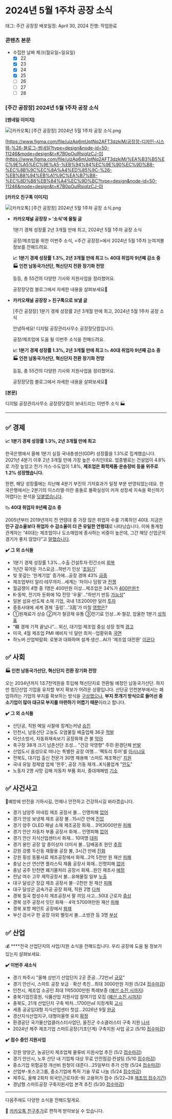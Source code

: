 # 2024년 5월 1주차 공장 소식

태그: 주간 공장장
배포일정: April 30, 2024
진행: 작업완료

### 콘텐츠 본문

- 수집한 날짜 체크(월요일~일요일)
    - [x]  22
    - [x]  23
    - [x]  24
    - [x]  25
    - [ ]  26
    - [ ]  27
    - [ ]  28

### **[주간 공장장] 2024년 5월 1주차 공장 소식**

**[썸네일 이미지]**

![[카카오톡] [주간 공장장] 2024년 5월 1주차 공장 소식.png](%25E1%2584%258F%25E1%2585%25A1%25E1%2584%258F%25E1%2585%25A1%25E1%2584%258B%25E1%2585%25A9%25E1%2584%2590%25E1%2585%25A9%25E1%2586%25A8_%25E1%2584%258C%25E1%2585%25AE%25E1%2584%2580%25E1%2585%25A1%25E1%2586%25AB_%25E1%2584%2580%25E1%2585%25A9%25E1%2586%25BC%25E1%2584%258C%25E1%2585%25A1%25E1%2586%25BC%25E1%2584%258C%25E1%2585%25A1%25E1%2586%25BC_2024%25E1%2584%2582%25E1%2585%25A7%25E1%2586%25AB_5%25E1%2584%258B%25E1%2585%25AF%25E1%2586%25AF_1%25E1%2584%258C%25E1%2585%25AE%25E1%2584%258E%25E1%2585%25A1_%25E1%2584%2580%25E1%2585%25A9%25E1%2586%25BC%25E1%2584%258C%25E1%2585%25A1%25E1%2586%25BC_%25E1%2584%2589%25E1%2585%25A9%25E1%2584%2589%25E1%2585%25B5%25E1%2586%25A8.png)

[https://www.figma.com/file/uizAp6mUptNq2AFT3dzkiM/공장장-디자인-시스템-%26-블로그-썸네일?type=design&node-id=50-11246&mode=design&t=K7B0pOuIRsiqIzCJ-0](https://www.figma.com/file/uizAp6mUptNq2AFT3dzkiM/%EA%B3%B5%EC%9E%A5%EC%9E%A5-%EB%94%94%EC%9E%90%EC%9D%B8-%EC%8B%9C%EC%8A%A4%ED%85%9C-%26-%EB%B8%94%EB%A1%9C%EA%B7%B8-%EC%8D%B8%EB%84%A4%EC%9D%BC?type=design&node-id=50-11246&mode=design&t=K7B0pOuIRsiqIzCJ-0)

**[카카오 친구톡 이미지]**

![[카카오톡] [주간 공장장] 2024년 5월 1주차 공장 소식.png](%25E1%2584%258F%25E1%2585%25A1%25E1%2584%258F%25E1%2585%25A1%25E1%2584%258B%25E1%2585%25A9%25E1%2584%2590%25E1%2585%25A9%25E1%2586%25A8_%25E1%2584%258C%25E1%2585%25AE%25E1%2584%2580%25E1%2585%25A1%25E1%2586%25AB_%25E1%2584%2580%25E1%2585%25A9%25E1%2586%25BC%25E1%2584%258C%25E1%2585%25A1%25E1%2586%25BC%25E1%2584%258C%25E1%2585%25A1%25E1%2586%25BC_2024%25E1%2584%2582%25E1%2585%25A7%25E1%2586%25AB_5%25E1%2584%258B%25E1%2585%25AF%25E1%2586%25AF_1%25E1%2584%258C%25E1%2585%25AE%25E1%2584%258E%25E1%2585%25A1_%25E1%2584%2580%25E1%2585%25A9%25E1%2586%25BC%25E1%2584%258C%25E1%2585%25A1%25E1%2586%25BC_%25E1%2584%2589%25E1%2585%25A9%25E1%2584%2589%25E1%2585%25B5%25E1%2586%25A8%201.png)

- **카카오채널 공장장 > ‘소식’에 올릴 글**
    
    1분기 경제 성장률 2년 3개월 만에 최고, 2024년 5월 1주차 공장 소식
    
    공장/제조업을 위한 이번주 소식, <주간 공장장>에서
    2024년 5월 1주차 눈여겨볼 정보를 전해드려요.
    
    **📈 1분기 경제 성장률 1.3%, 2년 3개월 만에 최고
    📉 40대 취업자 9년째 감소 중
    🏭 인천 남동국가산단, 혁신단지 전환 장기화 전망**
    
    등등, 총 55건의 다양한 기사와 지원사업을 정리했어요.
    
    공장장닷컴 블로그에서 자세한 내용을 살펴보세요🤗
    
- **카카오채널 공장장 > 친구톡으로 보낼 글**
    
    [주간 공장장] 1분기 경제 성장률 2년 3개월 만에 최고, 2024년 5월 1주차 공장 소식
    
    안녕하세요! 디지털 공장관리사무소 공장장닷컴입니다.
    
    공장/제조업에 도움 될 이번주 소식을 전해드려요.
    
    **📈 1분기 경제 성장률 1.3%, 2년 3개월 만에 최고
    📉 40대 취업자 9년째 감소 중
    🏭 인천 남동국가산단, 혁신단지 전환 장기화 전망**
    
    등등, 총 55건의 다양한 기사와 지원사업을 정리했어요.
    
    공장장닷컴 블로그에서 자세한 내용을 살펴보세요🤗
    

**[본문]**

디지털 공장관리사무소 공장장닷컴이 보내드리는 이번주 소식 🏭

---

## **✅ 경제**

**📈 1분기 경제 성장률 1.3%, 2년 3개월 만에 최고**

한국은행에서 올해 1분기 실질 국내총생산(GDP) 성장률을 1.3%로 집계했습니다. 2021년 4분기 이후 2년 3개월 만에 가장 높은 수치인데요. 업종별로는 건설업이 4.8%로 가장 높았고 전기·가스·수도업이 1.8%, **제조업은 화학제품·운송장비 등을 위주로 1.2% 성장했습니다.**

한편, 해당 성장률에는 지난해 4분기 부진의 기저효과가 일정 부분 반영되었는데요. 한국은행에서는 2분기의 이스라엘·이란 충돌로 불확실성이 커져 성장세 지속을 확신하기 어렵다는 분석을 [덧붙였습니다](https://www.yna.co.kr/view/AKR20240425020651002).

**📉 40대 취업자 9년째 감소 중**

2005년부터 2019년까지 전 연령대 중 가장 많은 취업자 수를 기록하던 40대. 지금은 **인구 감소율보다 취업자 수 감소율이 더 큰 유일한 연령대**로 나타났습니다. 이에 통계청 관계자는 “40대는 제조업이나 도소매업에 종사하는 비중이 높은데, 그간 해당 산업군의 경기가 좋지 않았다”고 [말했습니다](https://www.joongang.co.kr/article/25244342).

**✔️ 그 외 소식들**

- 1분기 경제 성장률 1.3%…수출·건설투자·민간소비 [회복](https://www.yna.co.kr/view/AKR20240425020651002)
- 1년간 묶어둔 가스요금…하반기 인상 '[초읽기](https://www.newspim.com/news/view/20240422000697)'
- 빚 못갚는 '한계기업' 증가에…공장 경매 43% [급증](https://news.zum.com/articles/90312380)
- 제조업부터 알리·테무까지…세계는 ‘차이나 덤핑’과 [전쟁](https://www.joongang.co.kr/article/25244377#home)
- 월급쟁이 4명 중 1명은 400만원 이상…제조업은 34%가 [400만원↑](https://www.news1.kr/articles/?5393723)
- K-동박, 전기차 둔화에 1Q 전망 '우울'…"하반기 반등 [가능성](https://www.news1.kr/articles/?5394461)"
- 일본 섬유·반도체 소재 기업, 국내 1조2000만 달러 [투자](https://www.segye.com/newsView/20240422506672?OutUrl=naver)
- 중동사태에 세계 경제 '출렁'…'3高'가 미칠 [영향은](https://news.tvchosun.com/site/data/html_dir/2024/04/21/2024042190084.html)?
- ①원재료가 상승 ②저가 철강재 유통 ③전기료 인상…K-철강, 암울한 1분기 [성적표](https://www.news1.kr/articles/?5391633)
- “韓 경제 기적 끝났나”… 외신, 대기업·제조업 중심 성장 정책 [경고](https://biz.chosun.com/international/international_economy/2024/04/23/QWMJALHXBNC7FL4T3QSEAJVLKM/)
- 미국, 4월 제조업 PMI 예비치 넉 달만 최저···업황위축 [국면](https://www.opinionnews.co.kr/news/articleView.html?idxno=97203)
- 하노버 산업박람회: 로봇과 대화하며 설계·생산…AI가 '제조업 대전환' [이끈다](https://www.hankyung.com/article/2024042441701)

## **✅** 사회

**🏭 인천 남동국가산단, 혁신단지 전환 장기화 전망**

오는 2034년까지 1조7천억원을 투입해 혁신단지로 전환될 예정인 남동국가산단. 하지만 첨단산업 기업을 유치할 부지 확보가 어려운 상황입니다. 산단공 인천본부에서는 폐업하려는 기업의 부지를 확보하는 방식을 [구상했으나](https://www.kyeonggi.com/article/20240422580327), **부지 쪼개기 방식으로 들어선 중소기업이 많아 대규모 부지를 마련하기 어렵기 때문**이라고 합니다.

**✔️ 그 외 소식들**

- 산단공, 직원 메일 사찰에 징계는커녕 [승진](https://www.pressian.com/pages/articles/2024042216214742398)
- 인천시, 남동산단 고농도 오염물질 배출업체 36곳 [적발](https://www.incheontoday.com/news/articleView.html?idxno=245568)
- 아산소방서, 자동화재속보기 공장화재 큰 불 [막아](http://www.asandesk.co.kr/news/articleView.html?idxno=24113)
- 축구장 38개 크기 남촌산단 조성… "건강 악영향" 주민·환경단체 [반발](https://www.hankookilbo.com/News/Read/A2024042109110002869?did=NA)
- 산업도시 음성으로 떠나는 특별한 공장 여행… '팩토리 투어'를 [아시나요](https://m.hankookilbo.com/News/Read/A2024042114340001154)
- 전북도, 대기업 출신 전문가 30명 채용해 '스마트 제조혁신' [지원](https://m.nocutnews.co.kr/news/6133486)
- 국내 유일 정제염 업체 '한주', 공장 가동 재개…K식품업계 "[안도](https://www.newsis.com/view/?id=NISX20240425_0002713760&cID=13001&pID=13000)"
- 노동자 2명 사망 김해 자동차 부품 회사, 중대재해법 [기소](https://www.sedaily.com/NewsView/2D80F49Z2N)

## **✅** 사건사고

👷예방에 만전을 기하시길, 언제나 안전하고 건강하시길 바라겠습니다.

- 경기 남양주 마네킹 제조 공장서 불… 인명피해 [없어](http://m.kyeongin.com/view.php?key=20240424025589793)
- 경기 안성 보냉제 제조 공장 불…15시간 만에 [진압](https://news.kbs.co.kr/news/pc/view/view.do?ncd=7947658)
- 경기 양주 OLED 패널 소재 제조공장 화재… 3억3000만원 [피해](https://www.news1.kr/articles/?5395930)
- 경기 안산 자동차 부품 공장서 화재… 인명피해 [없어](https://www.joongboo.com/news/articleView.html?idxno=363649757)
- 경기 안산 지식산업센터서 화재… 10여명 [대피](https://m.news1.kr/articles/?5398703&20#_enliple)
- 경기 용인 공장 앞 종이상자 더미서 불...담배꽁초 원인 [추정](https://m.ytn.co.kr/news_view.php?key=202404271805403815&s_mcd=0103#return)
- 강원 강릉 두산동 재활용 공장 불, 3시간 만에 [진화](https://news.nate.com/view/20240427n06013?mid=n0100)
- 강원 횡성 동물사료 제조공장에서 화재…2억 5천만 원 재산 [피해](https://news.sbs.co.kr/news/endPage.do?news_id=N1007627585)
- 충남 논산 연산면 플라스틱 제품 공장서 화재...인명피해 [없어](https://www.newspim.com/news/view/20240422000208)
- 충남 공주 탄천면 폐기물처리 공장서 화재...원인 재조사 [예정](https://www.newspim.com/news/view/20240426000202)
- 전남 여수 고무 제작공장서 불…유해물질 일부 [누출](https://www.yna.co.kr/view/AKR20240428008100054)
- 대구 달성군 장갑 제조 공장서 불···2천만 원 재산 [피해](https://dgmbc.com/article/z4uR-jtxPZiYnA54)
- 대구 달성군 금속가공 공장 화재, 직원 2명 [다쳐](https://dgmbc.com/article/OD-PRFfFV5oIZtt6)
- 경북 칠곡 합성수지 제조공장서 팔 끼임 사고…50대 근로자 [중상](https://news.nate.com/view/20240423n04043?mid=n1101)
- 경북 성주 공장서 잇단 화재··· 4억 5700여만원 재산 [피해](https://www.dkilbo.com/news/articleView.html?idxno=440148)
- 경북 포항 페인트 공장에서 [화재](https://www.yeongnam.com/web/view.php?key=20240427010003959)
- 부산 강서구 한 공장 야외 팰릿서 불…소방관 등 3명 [부상](https://www.news1.kr/articles/5394468)

## **✅** 산업

💰 ****전국 산업단지의 사업/지원 소식을 전해드립니다. 우리 공장에 도움 될 정보가 있는지 살펴보세요.

**✔️ 이번주 새소식**

- 경기 파주시 "올해 상반기 산업단지 2곳 준공…72만㎡ [규모](https://www.hankyung.com/article/202404255617Y)"
- 경기 안산시, 스마트 공장 보급ㆍ확산 촉진…최대 3000만원 지원 (5/24 [접수마감](https://www.kgdm.co.kr/news/articleView.html?idxno=1032257))
- 인천시, 제조업 소공인 최대 1억5000만원 특례보증 ([예산 소진 시까지](https://mobile.newsis.com/view.html?ar_id=NISX20240422_0002707731#_PA))
- 충북기업진흥원, 식품산업 지원사업 참여기업 모집 ([예산 소진 시까지](https://www.cba.ne.kr/home/sub.php?menukey=172&mod=view&no=26150&search=9&kwd=%EC%8B%9D%ED%92%88&scode=00000004))
- 충북도, 21개 산업단지 구축 박차...1700만㎡ 지정계획 [고시](https://www.newspim.com/news/view/20240423000273)
- 세종 공공임대형 지식산업센터 첫삽…2026년 9월 [완공](https://www.yna.co.kr/view/AKR20240423031700063)
- 경산지식산업지구, 대형아울렛 유치 [확정](https://www.shinailbo.co.kr/news/articleView.html?idxno=1864924)
- 환경공단 국가물산업클러스터사업단, 울진군 수소클러스터 구축 지원 [나서](https://www.ikld.kr/news/articleView.html?idxno=292840)
- 2024년 제주 제조기업 스마트공장(기초단계) 구축지원 사업 공고 (5/10 [접수마감](https://www.smart-factory.kr/usr/bg/ba/ma/bsnsPblanc))

**✔️ 접수 중인 지원사업**

- 강원 양양군, 농공단지 제조업체 물류비 지원사업 추진 (5/2 [접수마감](https://www.pressian.com/pages/articles/2024041617001246491))
- 경기 안산시, 노후 산단 내 기업체 대상 무료 안전점검·컨설팅 (5/10 [접수마감](https://www.yna.co.kr/view/AKR20240418055500061))
- 중소기업 위험공정 개선비 원청이 대준다...25일부터 추가 신청 (5/24 [접수마감](https://news.heraldcorp.com/view.php?ud=20240324050069))
- 산업부-포스코그룹, 중소기업에 특허 기술 무료 나눔 (5/24 [접수마감](https://www.ekn.kr/web/view.php?key=20240421026380255))
- 제주도, 올해 2회차 외국인근로자(E-9) 고용허가 접수 (5/22~28 [제조업 접수기간](http://www.nuriilbo.com/news/article.html?no=474861))
- 경남형 스마트공장 구축지원사업 본격 추진 (5/30 [접수마감](http://www.mediagn.co.kr/news/articleView.html?idxno=19156))

---

다음주에도 다양한 소식을 전해드릴게요.

💬 [카카오톡 친구추가](http://pf.kakao.com/_Nfxmsxj)로 편하게 받아보실 수 있습니다.